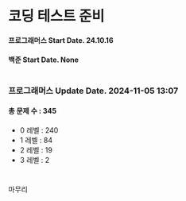 # 코딩 테스트 준비

#### 프로그래머스 Start Date. 24.10.16
#### 백준 Start Date. None

# 
### 프로그래머스 Update Date. 2024-11-05 13:07
#### 총 문제 수 : 345
- 0 레벨 : 240
- 1 레벨 : 84
- 2 레벨 : 19
- 3 레벨 : 2

# 
마무리

# 
